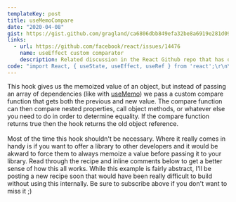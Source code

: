 ```yaml
---
templateKey: post
title: useMemoCompare
date: "2020-04-08"
gist: https://gist.github.com/gragland/ca6806dbb849efa32be8a6919e281d09
links:
  - url: https://github.com/facebook/react/issues/14476
    name: useEffect custom comparator
    description: Related discussion in the React Github repo that has other potential solutions
code: "import React, { useState, useEffect, useRef } from 'react';\r\n\r\n\/\/ Usage\r\nfunction MyComponent({ obj }) {\r\n  const [state, setState] = useState();\r\n  \r\n  \/\/ We want the previous obj if obj.id is the same as the new obj.id\r\n  \/\/ We pass a custom equality function as the second arg to our hook.\r\n  const theObj = useMemoCompare(obj, prev => prev && prev.id === obj.id);\r\n  \r\n  \/\/ Here we want to fire off an effect if theObj changes.\r\n  \/\/ If we had used obj directly without the above hook and obj was technically a\r\n  \/\/ new object on every render then the effect would fire on every render.\r\n  \/\/ Worse yet, if our effect triggered a state change it could cause an endless loop.\r\n  \/\/ (effect runs -> state change causes rerender -> effect runs -> etc ...)\r\n  useEffect(() => {\r\n    \/\/ Call a method on the object and set results to state\r\n    return theObj.someMethod().then((value) => setState(value));\r\n  }, [theObj]);\r\n  \r\n  \/\/ So why not just pass [obj.id] as dependecy array?\r\n  useEffect(() => {\r\n    \/\/ Well, then eslint-plugin-hooks would rightfully complain that obj is not in the\r\n    \/\/ dependency array. By using our hook above we are more explicit about our custom\r\n    \/\/ equality checking and can separate that concern from that of our effect logic.\r\n    return obj.someMethod().then((value) => setState(value));\r\n  }, [obj.id]);\r\n    \r\n  return <div> ... <\/div>;\r\n}\r\n  \r\n\/\/ Hook\r\nfunction useMemoCompare(value, compare) {\r\n  \/\/ Ref for storing previous value\r\n  const previousRef = useRef();\r\n  const previous = previousRef.current;\r\n\r\n  \/\/ Pass previous and new value to compare function\r\n  const isEqual = compare(previous, value);\r\n\r\n  \/\/ If not equal update previous to new value (for next render)\r\n  \/\/ and then return new new value below.\r\n  useEffect(() => {\r\n    if (!isEqual) {\r\n      previousRef.current = value;\r\n    }\r\n  });\r\n\r\n  return isEqual ? previous : value;\r\n}"
---
```


This hook gives us the memoized value of an object, but instead of passing an array of dependencies (like with [useMemo](https://reactjs.org/docs/hooks-reference.html#usememo)) we pass a custom compare function that gets both the previous and new value. The compare function can then compare nested properties, call object methods, or whatever else you need to do in order to determine equality. If the compare function returns true then the hook returns the old object reference.
<br/><br/>
Most of the time this hook shouldn't be necessary. Where it really comes in handy is if you want to offer a library to other developers and it would be akward to force them to always memoize a value before passing it to your library. Read through the recipe and inline comments below to get a better sense of how this all works. While this example is fairly abstract, I'll be posting a new recipe soon that would have been really difficult to build without using this internally. Be sure to subscribe above if you don't want to miss it ;)

